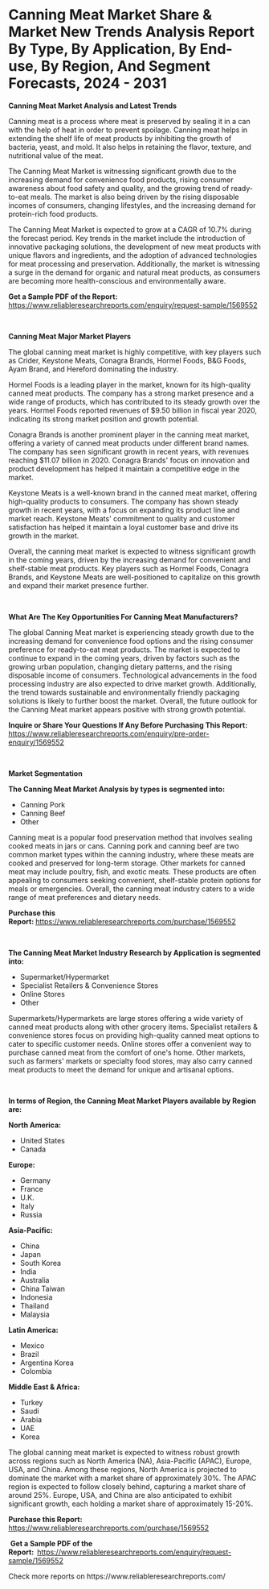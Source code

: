<p><h1>Canning Meat Market Share & Market New Trends Analysis Report By Type, By Application, By End-use, By Region, And Segment Forecasts, 2024 - 2031</h1></p><p><strong>Canning Meat Market Analysis and Latest Trends</strong></p>
<p><p>Canning meat is a process where meat is preserved by sealing it in a can with the help of heat in order to prevent spoilage. Canning meat helps in extending the shelf life of meat products by inhibiting the growth of bacteria, yeast, and mold. It also helps in retaining the flavor, texture, and nutritional value of the meat.</p><p>The Canning Meat Market is witnessing significant growth due to the increasing demand for convenience food products, rising consumer awareness about food safety and quality, and the growing trend of ready-to-eat meals. The market is also being driven by the rising disposable incomes of consumers, changing lifestyles, and the increasing demand for protein-rich food products.</p><p>The Canning Meat Market is expected to grow at a CAGR of 10.7% during the forecast period. Key trends in the market include the introduction of innovative packaging solutions, the development of new meat products with unique flavors and ingredients, and the adoption of advanced technologies for meat processing and preservation. Additionally, the market is witnessing a surge in the demand for organic and natural meat products, as consumers are becoming more health-conscious and environmentally aware.</p></p>
<p><strong>Get a Sample PDF of the Report:&nbsp;</strong> <a href="https://www.reliableresearchreports.com/enquiry/request-sample/1569552">https://www.reliableresearchreports.com/enquiry/request-sample/1569552</a></p>
<p>&nbsp;</p>
<p><strong>Canning Meat Major Market Players</strong></p>
<p><p>The global canning meat market is highly competitive, with key players such as Crider, Keystone Meats, Conagra Brands, Hormel Foods, B&G Foods, Ayam Brand, and Hereford dominating the industry.</p><p>Hormel Foods is a leading player in the market, known for its high-quality canned meat products. The company has a strong market presence and a wide range of products, which has contributed to its steady growth over the years. Hormel Foods reported revenues of $9.50 billion in fiscal year 2020, indicating its strong market position and growth potential.</p><p>Conagra Brands is another prominent player in the canning meat market, offering a variety of canned meat products under different brand names. The company has seen significant growth in recent years, with revenues reaching $11.07 billion in 2020. Conagra Brands' focus on innovation and product development has helped it maintain a competitive edge in the market.</p><p>Keystone Meats is a well-known brand in the canned meat market, offering high-quality products to consumers. The company has shown steady growth in recent years, with a focus on expanding its product line and market reach. Keystone Meats' commitment to quality and customer satisfaction has helped it maintain a loyal customer base and drive its growth in the market.</p><p>Overall, the canning meat market is expected to witness significant growth in the coming years, driven by the increasing demand for convenient and shelf-stable meat products. Key players such as Hormel Foods, Conagra Brands, and Keystone Meats are well-positioned to capitalize on this growth and expand their market presence further.</p></p>
<p>&nbsp;</p>
<p><strong>What Are The Key Opportunities For Canning Meat Manufacturers?</strong></p>
<p><p>The global Canning Meat market is experiencing steady growth due to the increasing demand for convenience food options and the rising consumer preference for ready-to-eat meat products. The market is expected to continue to expand in the coming years, driven by factors such as the growing urban population, changing dietary patterns, and the rising disposable income of consumers. Technological advancements in the food processing industry are also expected to drive market growth. Additionally, the trend towards sustainable and environmentally friendly packaging solutions is likely to further boost the market. Overall, the future outlook for the Canning Meat market appears positive with strong growth potential.</p></p>
<p><strong>Inquire or Share Your Questions If Any Before Purchasing This Report:</strong> <a href="https://www.reliableresearchreports.com/enquiry/pre-order-enquiry/1569552">https://www.reliableresearchreports.com/enquiry/pre-order-enquiry/1569552</a></p>
<p>&nbsp;</p>
<p><strong>Market Segmentation</strong></p>
<p><strong>The Canning Meat Market Analysis by types is segmented into:</strong></p>
<p><ul><li>Canning Pork</li><li>Canning Beef</li><li>Other</li></ul></p>
<p><p>Canning meat is a popular food preservation method that involves sealing cooked meats in jars or cans. Canning pork and canning beef are two common market types within the canning industry, where these meats are cooked and preserved for long-term storage. Other markets for canned meat may include poultry, fish, and exotic meats. These products are often appealing to consumers seeking convenient, shelf-stable protein options for meals or emergencies. Overall, the canning meat industry caters to a wide range of meat preferences and dietary needs.</p></p>
<p><strong>Purchase this Report:&nbsp;</strong><a href="https://www.reliableresearchreports.com/purchase/1569552">https://www.reliableresearchreports.com/purchase/1569552</a></p>
<p>&nbsp;</p>
<p><strong>The Canning Meat Market Industry Research by Application is segmented into:</strong></p>
<p><ul><li>Supermarket/Hypermarket</li><li>Specialist Retailers & Convenience Stores</li><li>Online Stores</li><li>Other</li></ul></p>
<p><p>Supermarkets/Hypermarkets are large stores offering a wide variety of canned meat products along with other grocery items. Specialist retailers & convenience stores focus on providing high-quality canned meat options to cater to specific customer needs. Online stores offer a convenient way to purchase canned meat from the comfort of one's home. Other markets, such as farmers' markets or specialty food stores, may also carry canned meat products to meet the demand for unique and artisanal options.</p></p>
<p>&nbsp;</p>
<p><strong>In terms of Region, the Canning Meat Market Players available by Region are:</strong></p>
<p>
    <p> <strong> North America: </strong>
        <ul>
            <li>United States</li>
            <li>Canada</li>
        </ul>
        </p> 
    <p> <strong> Europe: </strong>
        <ul>
            <li>Germany</li>
            <li>France</li>
            <li>U.K.</li>
            <li>Italy</li>
            <li>Russia</li>
        </ul>
        </p> 
    <p> <strong> Asia-Pacific: </strong>
        <ul>
            <li>China</li>
            <li>Japan</li>
            <li>South Korea</li>
            <li>India</li>
            <li>Australia</li>
            <li>China Taiwan</li>
            <li>Indonesia</li>
            <li>Thailand</li>
            <li>Malaysia</li>
        </ul>
        </p> 
    <p> <strong> Latin America: </strong>
        <ul>
            <li>Mexico</li>
            <li>Brazil</li>
            <li>Argentina Korea</li>
            <li>Colombia</li>
        </ul>
        </p> 
    <p> <strong> Middle East & Africa: </strong>
        <ul>
            <li>Turkey</li>
            <li>Saudi</li>
            <li>Arabia</li>
            <li>UAE</li>
            <li>Korea</li>
        </ul>
    </p>
    </p>
<p><p>The global canning meat market is expected to witness robust growth across regions such as North America (NA), Asia-Pacific (APAC), Europe, USA, and China. Among these regions, North America is projected to dominate the market with a market share of approximately 30%. The APAC region is expected to follow closely behind, capturing a market share of around 25%. Europe, USA, and China are also anticipated to exhibit significant growth, each holding a market share of approximately 15-20%.</p></p>
<p><strong>Purchase this Report: </strong><a href="https://www.reliableresearchreports.com/purchase/1569552">https://www.reliableresearchreports.com/purchase/1569552</a></p>
<p>&nbsp;<strong>Get a Sample PDF of the Report:&nbsp;&nbsp;</strong><a href="https://www.reliableresearchreports.com/enquiry/request-sample/1569552">https://www.reliableresearchreports.com/enquiry/request-sample/1569552</a></p>
<p><strong></strong></p>
<p>Check more reports on https://www.reliableresearchreports.com/</p>